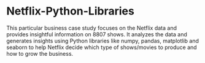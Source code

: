 # Netflix-Python-Libraries
This particular business case study focuses on the Netflix data and provides insightful information on 8807 shows. It analyzes the data and generates insights using Python libraries like numpy, pandas, matplotlib and seaborn to help Netflix decide which type of shows/movies to produce and how to grow the business.
